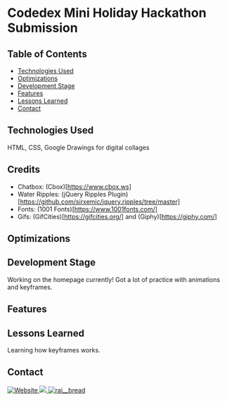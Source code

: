 # Codedex Mini Holiday Hackathon Submission

## Table of Contents
- [Technologies Used](#technologies-used)
- [Optimizations](#optimizations)
- [Development Stage](#development-stage)
- [Features](#features)
- [Lessons Learned](#lessons-learned)
- [Contact](#contact)

## Technologies Used
HTML, CSS, Google Drawings for digital collages

## Credits
- Chatbox: (Cbox)[https://www.cbox.ws]
- Water Ripples: (jQuery Ripples Plugin)[https://github.com/sirxemic/jquery.ripples/tree/master]
- Fonts: (1001 Fonts)[https://www.1001fonts.com/]
- Gifs: (GifCities)[https://gifcities.org/] and (Giphy)[https://giphy.com/]

## Optimizations

## Development Stage
Working on the homepage currently! Got a lot of practice with animations and keyframes. 

## Features

## Lessons Learned
Learning how keyframes works.

## Contact
<p> 
  <a href="https://raisadorzback.netlify.app/" target="blank">
    <img src="https://img.shields.io/badge/Website-563d7c?&style=for-the-badge" alt="Website">
  </a>
  <a href="https://www.linkedin.com/in/raisa-d/">
    <img src="https://img.shields.io/badge/LinkedIn-046E6D?logo=linkedin&style=for-the-badge">
  </a>
  <a href="https://twitter.com/rai__bread" target="blank">
    <img src="https://img.shields.io/badge/Twitter-563d7c?logo=twitter&style=for-the-badge&logoColor=white" alt="rai__bread" />
  </a> 
</p>